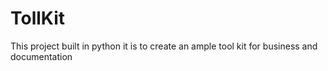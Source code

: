 # TollKit
This project built in python it is to create an ample tool kit for business and documentation
